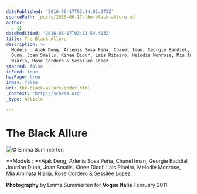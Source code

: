 ```yaml
---
datePublished: '2016-06-17T03:14:02.973Z'
sourcePath: _posts/2016-06-17-the-black-allure.md
author:
  - {}
dateModified: '2016-06-17T03:13:54.413Z'
title: The Black Allure
description: >-
  Models : Ajak Deng, Arlenis Sosa Peña, Chanel Iman, Georgie Baddiel, Jourdan
  Dunn, Joan Smalls, Kinee Diouf, Lais Ribeiro, Melodie Monrose, Mia Aminata
  Niaria, Rose Cordero & Sessilee Lopez.
starred: false
inFeed: true
hasPage: true
inNav: false
url: the-black-allure/index.html
_context: 'http://schema.org'
_type: Article

---
```

# The Black Allure
![© Emma Summierten](https://the-grid-user-content.s3-us-west-2.amazonaws.com/3edbc7f5-70fa-4a4f-bad3-490c2527099d.jpg)

**Models : **Ajak Deng, Arlenis Sosa Peña, Chanel Iman, Georgie Baddiel, Jourdan Dunn, Joan Smalls, Kinee Diouf, Lais Ribeiro, Melodie Monrose, Mia Aminata Niaria, Rose Cordero & Sessilee Lopez.

**Photography** by Emma Summierten for **Vogue Italia** February 2011\.